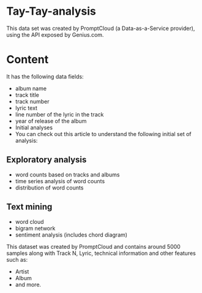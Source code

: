 # Tay-Tay-analysis

This data set was created by PromptCloud (a Data-as-a-Service provider), using the API exposed by Genius.com.

# Content
It has the following data fields:

- album name
- track title
- track number
- lyric text
- line number of the lyric in the track
- year of release of the album
- Initial analyses
- You can check out this article to understand the following initial set of analysis:

## Exploratory analysis

- word counts based on tracks and albums
- time series analysis of word counts
- distribution of word counts

## Text mining
- word cloud
- bigram network
- sentiment analysis (includes chord diagram)

This dataset was created by PromptCloud and contains around 5000 samples along with Track N, Lyric, technical information and other features such as:

- Artist
- Album
- and more.
